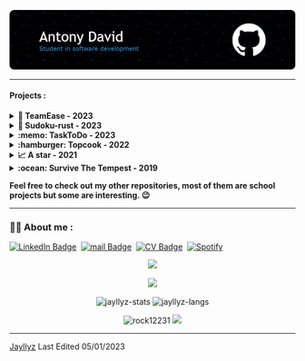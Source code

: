 ![Header](./img/header.png)

---

#### Projects :

<details>
 <summary><strong>🏢 TeamEase - 2023</strong></summary>
 
  Website, android app and java statistics dashboard for a team building company.&nbsp;

Work in progress, coming soon... ⌛&nbsp;

</details>

<details>
 <summary><strong>🧩 Sudoku-rust - 2023</strong></summary>
 
  Sudoku generator & solver using the backtracking algorithm, made in Rust with Actix web.&nbsp;
  
<a href="https://github.com/Jayllyz/sudoku-rust" target="_blank"><img height="100em" src="https://github-readme-stats.vercel.app/api/pin?username=jayllyz&repo=sudoku-rust&theme=dark&bg_color=00000000&title_color=39A6FF"/></a>
</details>

<details>
 <summary><strong>:memo: TaskToDo - 2023</strong></summary>
 
  Task planning software project made in C with the GTK+3.2 library, UI is made with Glade.&nbsp;
  
<a href="https://github.com/Jayllyz/TaskToDo" target="_blank"><img height="100em" src="https://github-readme-stats.vercel.app/api/pin?username=jayllyz&repo=tasktodo&theme=dark&bg_color=00000000&title_color=39A6FF"/></a>
</details>

<details>
 <summary><strong>:hamburger: Topcook - 2022</strong></summary>
 
 This is a dynamic website project, the goal is to make a community website about cooking recipes
using PHP & JS. It's also my first year validation project.
<img src="https://github.com/Jayllyz/superSmashWB/blob/main/images/topcook_logo.svg" height="20em" >
 
<a href="https://github.com/Jayllyz/Topcook" target="_blank"><img height="100em" src="https://github-readme-stats.vercel.app/api/pin?username=jayllyz&repo=topcook&theme=dark&bg_color=00000000&title_color=39A6FF"/></a>
 </details>
 
 <details>
 <summary><strong>📈 A star - 2021</strong></summary>
 
C implementation of the [A*](https://en.wikipedia.org/wiki/A*_search_algorithm) search algorithm.
 
<a href="https://github.com/Jayllyz/Astar" target="_blank"><img height="100em" src="https://github-readme-stats.vercel.app/api/pin?username=jayllyz&repo=astar&theme=dark&bg_color=00000000&title_color=39A6FF"/></a>
 </details>
 
 <details>
 <summary><strong>:ocean: Survive The Tempest - 2019</strong></summary>
 
This is a game made in python with a friend, a strategy game that we imagined and created from scratch.
You are a castaway on an island in the middle of the sea but a storm is coming... good luck 😇

<a href="https://github.com/Jayllyz/SurvivetheTempest" target="_blank"><img height="100em" src="https://github-readme-stats.vercel.app/api/pin?username=jayllyz&repo=survivethetempest&theme=dark&bg_color=00000000&title_color=39A6FF"/></a>

</details>

**Feel free to check out my other repositories, most of them are school projects but some are interesting. 😉**

---

### :man_technologist: About me :

[![LinkedIn Badge](https://img.shields.io/badge/-antodavid-blue?style=flat-square&logo=Linkedin&logoColor=white&link=https://www.linkedin.com/in/antodavid/)](https://www.linkedin.com/in/antodavid/)&nbsp;
[![mail Badge](https://img.shields.io/badge/-antonydavid945@gmail.com-red?style=flat-square&logo=Gmail&logoColor=white&link=mailto:antonydavid945@gmail.com)](mailto:antonydavid945@gmail.com)&nbsp;
[![CV Badge](https://img.shields.io/badge/-CV-blue?style=flat-square&logo=ReadMe&logoColor=white&link=https://jayllyz.github.io/online-cv/)](https://jayllyz.github.io/online-cv/)&nbsp;
[![Spotify](https://img.shields.io/badge/-Playlist-brigthgreen?style=flat-square&color=1DB954&logo=Spotify&logoColor=white&link=https://open.spotify.com/playlist/5jjweWHLI4XcWsMEiTg0YB?si=d10523e71acb4c75)](https://open.spotify.com/playlist/5jjweWHLI4XcWsMEiTg0YB?si=d10523e71acb4c75)&nbsp;

<div align="center">
  <a href="https://spotify-github-profile.vercel.app/api/view?uid=4wts4nq3qaeb51i674dsrur7g&redirect=true" target="_blank"><img src="https://spotify-github-profile.vercel.app/api/view?uid=4wts4nq3qaeb51i674dsrur7g&cover_image=true&theme=natemoo-re&bar_color_cover=false&bar_color=53b14f"/></a>

<a href="https://www.codewars.com/users/Jayllyz" target="_blank"><img src="https://www.codewars.com/users/Jayllyz/badges/large"/></a>

<img height="150em" src="https://github-readme-stats.vercel.app/api?username=jayllyz&theme=dark&show_icons=true&bg_color=00000000&title_color=39A6FF" alt="jayllyz-stats"/>
<img height="150em" src="https://github-readme-stats.vercel.app/api/top-langs/?username=jayllyz&layout=compact&theme=dark&bg_color=00000000&hide=shaderlab,SCSS&langs_count=6&title_color=39A6FF" alt="jayllyz-langs"/>
 </div>
<p align="center"> <img src="https://komarev.com/ghpvc/?username=Jayllyz&label=Profile%20views&color=0e75b6&style=flat" alt="rock12231"/> <img src="https://img.shields.io/github/followers/Jayllyz"/></p>

---

[Jayllyz](https://github.com/Jayllyz)
Last Edited 05/01/2023

